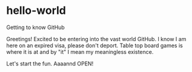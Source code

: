 # hello-world
Getting to know GitHub

Greetings!
Excited to be entering into the vast world GitHub. I know I am here on an expired visa, please don't deport.
Table top board games is where it is at and by "it" I mean my meaningless existence.

Let's start the fun. Aaaannd OPEN!
